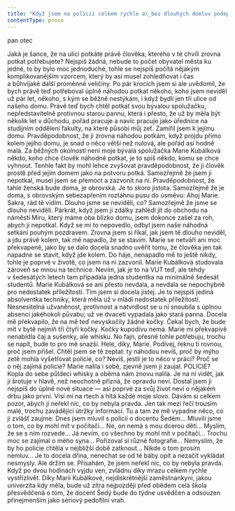 ```yaml
---
title: "Když jsem na policii celkem rychle a\_bez dlouhých domluv podepsal cosi s\_názvem „Úřední záznam o\_podaném vysvětlení podle paragrafu 158“ a\_další papír s\_nadpisem „Poučení poškozeného v\_trestním řízení“ a\_vypadl na ulici, zamířil jsem úplně bezmyšlenkovitě pěšky směrem k\_domu\\. Opravdu jsem šel bezmyšlenkovitě, kdybych totiž jenom trochu přemýšlel, muselo by mi dojít, že náš dům je úplně poslední místo, kam bych se měl právě teď vydat\\. Zazvonění mobilu v\_kapse mě ale vytrhlo z\_chůze, podíval jsem se na displej: Nebrat\_— Šedý\\. Když jsem počkal, až mobil po chvíli přestane zvonit, a\_prohlédl si seznam nepřijatých hovorů, zjistil jsem, že mi během několika hodin, kdy jsem měl vypnuté zvonění, volal už pětkrát\\. Dohromady tedy celkem šest telefonátů v\_řadě za sebou, tenhle člověk prostě posouvá hranice pojmů úpornost a\_neomalenost\\. Domů jít nemůžu, to je jasné, tam bych narazil právě na něj, a\_tak jsem se okamžitě otočil o\_sto osmdesát stupňů a\_po pár krocích se zarazil\\. Kam teda ksakru vlastně jdu?"
contentType: prose
---
```


<section>

pan otec

Jaká je šance, že na ulici potkáte právě člověka, kterého v té chvíli zrovna potkat potřebujete? Nejspíš žádná, nebude to počet obyvatel města ku jedné, to by bylo moc jednoduché, tohle se nejspíš počítá nějakým komplikovanějším vzorcem, který by asi musel zohledňovat i čas a bůhvíjaké další proměnné veličiny. Po pár krocích jsem si ale uvědomil, že bych právě teď potřeboval úplně náhodou potkat někoho, koho jsem neviděl už pár let, někoho, s kým se běžně nestýkám, i když bydlí jen tři ulice od našeho domu. Právě teď bych chtěl potkat svou bývalou spolužačku, nepředstavitelně protivnou starou pannu, která i přesto, že už by měla být několik let v důchodu, pořád pracuje a navíc pracuje jako úřednice na studijním oddělení fakulty, na které působí můj zeť. Zamířil jsem k jejímu domu. Pravděpodobnost, že ji zrovna náhodou potkám, když projdu přímo kolem jejího domu, je snad o něco větší než nulová, ale pořád asi hodně malá. Za běžných okolností není moje bývalá spolužačka Marie Kubálková někdo, koho chce člověk náhodně potkat, je to spíš někdo, komu se chce vyhnout. Tenhle fakt by mohl lehce zvyšovat pravděpodobnost, že ji člověk prostě před jejím domem jako na potvoru potká. Samozřejmě že jsem ji nepotkal, musel jsem se přemoct a zazvonit na ni. Pravděpodobnost, že tahle ženská bude doma, je obrovská. Je to skoro jistota. Samozřejmě že je doma, s obrovským sebezapřením roztáhnu pusu do úsměvu: Ahoj Marie. Sakra, rád tě vidím. Dlouho jsme se neviděli, co? Samozřejmě že jsme se dlouho neviděli. Párkrát, když jsem ji zdálky zahlédl jít do obchodu na náměstí Míru, který máme oba blízko domu, jsem dokonce zašel za roh, abych ji nepotkal. Když se mi to nepovedlo, odbyl jsem naše náhodná setkání pouhým pozdravem. Zrovna jsem si říkal, jak jsem tě dlouho neviděl, a jdu právě kolem, tak mě napadlo, že se stavím. Marie se netváří ani moc překvapeně, jako by se dalo docela snadno uvěřit tomu, že člověka jen tak napadne se stavit, když jde kolem. Do háje, nenapadlo mě to ještě nikdy, tohle je poprvé v životě, co jsem na ni zazvonil. Marie Kubálková studovala zároveň se mnou na technice. Nevím, jak je to na VUT teď, ale tehdy v šedesátých letech tam připadala jedna studentka na minimálně šedesát studentů. Marie Kubálková se ani přesto nevdala, a nevdala se nepochybně pro nedostatek příležitostí. Tím jsem si docela jistej. Je to nejspíš jediná absolventka techniky, která měla už v mládí nedostatek příležitostí. Nesnesitelná užvaněnost, protivnost a natvrdlost se u ní snoubila s úplnou absencí jakéhokoli půvabu; už ve dvaceti vypadala jako stará panna. Docela mě překvapilo, že na mě teď nevyskočily žádné kočky. Čekal bych, že bude mít v bytě nejmíň tři čtyři kočky. Kočky kupodivu nemá. Marie mi překvapivě nenabídla čaj a sušenky, ale whisku. No fajn, přesně tohle potřebuju, trochu se napít, bude to pro mě snazší. Hele, díky, Marie. Podívej, řeknu ti rovnou, proč jsem přišel. Chtěl jsem se tě zeptat: ty náhodou nevíš, proč by mýho zetě mohla vyšetřovat policie, co? Nevíš, jestli je to něco v práci? Proč se o něj zajímá policie? Marie nalila i sobě, zjevně jsem ji zaujal. POLICIE? Kopla do sebe půldeci whisky a oběma nám znovu nalila. Je na ní vidět, jak jí šrotuje v hlavě, než neochotně přizná, že opravdu neví. Dostal jsem ji nejspíš do úplně nové situace — asi poprvé za svůj život neví o nějakém drbu jako první. Visí mi na rtech a hltá každé moje slovo. Dávám si celkem pozor, abych jí neřekl nic, co by nebyla pravda. Jen tak mezi řečí trousím malé, trochu zavádějící útržky informací. Tu a tam ze mě vypadne něco, co ji zvlášť zaujme: Dnes jsem mluvil s policií o docentu Šedém… Mluvili jsme o tom, co by mohl mít v počítači… Ne, on nemá s mou dcerou děti… Myslím, že se s ním rozvede… Já nevím, co všechno by mohl mít v počítači… Trochu moc se zajímal o mého syna… Pořizoval si různé fotografie… Nemyslím, že by ho policie chtěla v nejbližší době zatknout… Nikde o tom prosím nemluv… Je to docela dřina, nenechat se od té báby opít a nezačít vykládat nesmysly. Ale držím se. Přísahám, že jsem neřekl nic, co by nebyla pravda. Když po dvou hodinách vyjdu ven, zvládnu díky mrazu celkem rychle vystřízlivět. Díky Marii Kubálkové, nejdiskrétnější zaměstnankyni, jakou univerzita kdy měla, bude už zítra nejpozději před obědem celá škola přesvědčená o tom, že docent Šedý bude do týdne usvědčen a odsouzen přinejmenším jako sériový pedofilní vrah.

</section>
